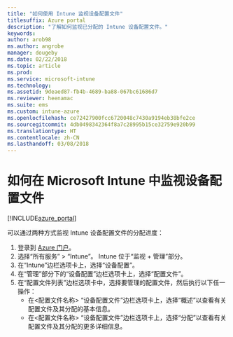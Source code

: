 ```yaml
---
title: "如何使用 Intune 监视设备配置文件"
titlesuffix: Azure portal
description: "了解如何监视已分配的 Intune 设备配置文件。"
keywords: 
author: arob98
ms.author: angrobe
manager: dougeby
ms.date: 02/22/2018
ms.topic: article
ms.prod: 
ms.service: microsoft-intune
ms.technology: 
ms.assetid: 9deaed87-fb4b-4689-ba88-067bc61686d7
ms.reviewer: heenamac
ms.suite: ems
ms.custom: intune-azure
ms.openlocfilehash: ce72427900fcc6720048c7430a9194eb38bfe2ce
ms.sourcegitcommit: 4db0498342364f8a7c28995b15ce32759e920b99
ms.translationtype: HT
ms.contentlocale: zh-CN
ms.lasthandoff: 03/08/2018
---
```

# <a name="how-to-monitor-device-profiles-in-microsoft-intune"></a>如何在 Microsoft Intune 中监视设备配置文件

[!INCLUDE[azure_portal](./includes/azure_portal.md)]

可以通过两种方式监视 Intune 设备配置文件的分配进度：


1. 登录到 [Azure 门户](https://portal.azure.com)。
2. 选择“所有服务” > “Intune”。 Intune 位于“监视 + 管理”部分。
3. 在“Intune”边栏选项卡上，选择“设备配置”。
2. 在“管理”部分下的“设备配置”边栏选项卡上，选择“配置文件”。
2. 在“配置文件列表”边栏选项卡中，选择要管理的配置文件，然后执行以下任一操作：
    - 在<配置文件名称> “设备配置文件”边栏选项卡上，选择“概述”以查看有关配置文件及其分配的基本信息。
    - 在<配置文件名称> “设备配置文件”边栏选项卡上，选择“分配”以查看有关配置文件及其分配的更多详细信息。
